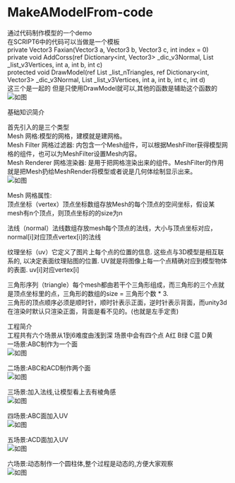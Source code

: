 # MakeAModelFrom-code
通过代码制作模型的一个demo  
在SCRIPT6中的代码可以当做是一个模板  
private Vector3 Faxian(Vector3 a, Vector3 b, Vector3 c, int index = 0)  
private void AddCorss(ref Dictionary<int, Vector3> _dic_v3Normal, List<Vector3> _list_v3Vertices, int a, int b, int c)  
protected void DrawModel(ref List<int> _list_nTriangles, ref Dictionary<int, Vector3> _dic_v3Normal, List<Vector3> _list_v3Vertices, int a, int b, int c, int d)  
这三个是一起的  但是只使用DrawModel就可以,其他的函数是辅助这个函数的  
![如图](https://github.com/js305492881/MakeAModelFrom-code/blob/master/Assets/Image/说明.png)  
  
基础知识简介  
  
首先引入的是三个类型  
Mesh 网格:模型的网格，建模就是建网格。  
Mesh Filter 网格过滤器:  内包含一个Mesh组件，可以根据MeshFilter获得模型网格的组件，也可以为MeshFilter设置Mesh内容。  
Mesh Renderer 网格渲染器: 是用于把网格渲染出来的组件。MeshFilter的作用就是把Mesh扔给MeshRender将模型或者说是几何体绘制显示出来。  
![如图](https://github.com/js305492881/MakeAModelFrom-code/blob/master/Assets/Image/说明2.png)  
  
Mesh 网格属性:  
顶点坐标（vertex）顶点坐标数组存放Mesh的每个顶点的空间坐标，假设某mesh有n个顶点，则顶点坐标的的size为n  

法线（normal）法线数组存放mesh每个顶点的法线，大小与顶点坐标对应，normal[i]对应顶点vertex[i]的法线  

纹理坐标（uv）它定义了图片上每个点的位置的信息. 这些点与3D模型是相互联系的, 以决定表面纹理贴图的位置. UV就是将图像上每一个点精确对应到模型物体的表面. uv[i]对应vertex[i]  

三角形序列（triangle）每个mesh都由若干个三角形组成，而三角形的三个点就是顶点坐标里的点，三角形的数组的size = 三角形个数 * 3.  
三角形的顶点顺序必须是顺时针，顺时针表示正面，逆时针表示背面，而unity3d在渲染时默认只渲染正面，背面是看不见的。(也就是左手定责)  


工程简介  
工程共有六个场景从1到6难度由浅到深 场景中会有四个点 A红 B绿 C蓝 D黄  
一场景:ABC制作为一个面  
![如图](https://github.com/js305492881/MakeAModelFrom-code/blob/master/Assets/Image/说明3.png)  
  
二场景:ABC和ACD制作两个面  
![如图](https://github.com/js305492881/MakeAModelFrom-code/blob/master/Assets/Image/说明4.png)  
  
三场景:加入法线,让模型看上去有棱角感  
![如图](https://github.com/js305492881/MakeAModelFrom-code/blob/master/Assets/Image/说明5.png)  
  
四场景:ABC面加入UV  
![如图](https://github.com/js305492881/MakeAModelFrom-code/blob/master/Assets/Image/说明6.png)  
  
五场景:ACD面加入UV  
![如图](https://github.com/js305492881/MakeAModelFrom-code/blob/master/Assets/Image/说明7.png)  
  
六场景:动态制作一个圆柱体,整个过程是动态的,方便大家观察  
![如图](https://github.com/js305492881/MakeAModelFrom-code/blob/master/Assets/Image/说明8.png)  
  